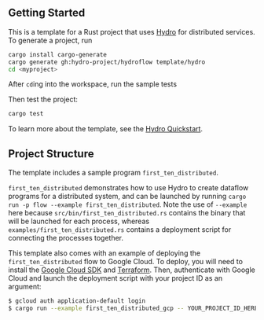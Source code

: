## Getting Started
This is a template for a Rust project that uses [Hydro](http://github.com/hydro-project/hydroflow) for distributed services. To generate a project, run 

```bash
cargo install cargo-generate
cargo generate gh:hydro-project/hydroflow template/hydro
cd <myproject>
```

After `cd`ing into the workspace, run the sample tests

Then test the project:
```bash
cargo test
```

To learn more about the template, see the [Hydro Quickstart](https://hydro.run/docs/hydro/quickstart/first-dataflow).

## Project Structure
The template includes a sample program `first_ten_distributed`.

`first_ten_distributed` demonstrates how to use Hydro to create dataflow programs for a distributed system, and can be launched by running `cargo run -p flow --example first_ten_distributed`. Note the use of `--example` here because `src/bin/first_ten_distributed.rs` contains the binary that will be launched for each process, whereas `examples/first_ten_distributed.rs` contains a deployment script for connecting the processes together.

This template also comes with an example of deploying the `first_ten_distributed` flow to Google Cloud. To deploy, you will need to install the [Google Cloud SDK](https://cloud.google.com/sdk/docs/install) and [Terraform](https://developer.hashicorp.com/terraform/install). Then, authenticate with Google Cloud and launch the deployment script with your project ID as an argument:

```bash
$ gcloud auth application-default login
$ cargo run --example first_ten_distributed_gcp -- YOUR_PROJECT_ID_HERE
```
